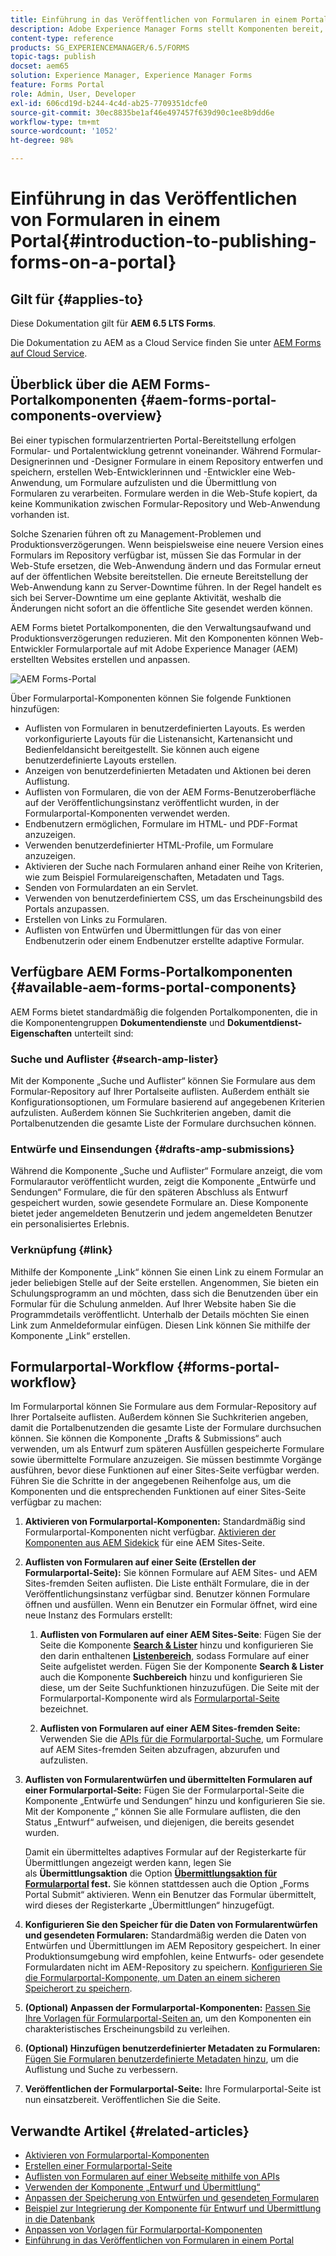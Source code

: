 ```yaml
---
title: Einführung in das Veröffentlichen von Formularen in einem Portal
description: Adobe Experience Manager Forms stellt Komponenten bereit, mit denen Sie Ihr Formularportal erstellen können. In diesem Artikel werden die verfügbaren Formularportal-Komponenten vorgestellt.
content-type: reference
products: SG_EXPERIENCEMANAGER/6.5/FORMS
topic-tags: publish
docset: aem65
solution: Experience Manager, Experience Manager Forms
feature: Forms Portal
role: Admin, User, Developer
exl-id: 606cd19d-b244-4c4d-ab25-7709351dcfe0
source-git-commit: 30ec8835be1af46e497457f639d90c1ee8b9dd6e
workflow-type: tm+mt
source-wordcount: '1052'
ht-degree: 98%

---
```


# Einführung in das Veröffentlichen von Formularen in einem Portal{#introduction-to-publishing-forms-on-a-portal}

## Gilt für {#applies-to}

Diese Dokumentation gilt für **AEM 6.5 LTS Forms**.

Die Dokumentation zu AEM as a Cloud Service finden Sie unter [AEM Forms auf Cloud Service](https://experienceleague.adobe.com/docs/experience-manager-cloud-service/content/forms/adaptive-forms-authoring/authoring-adaptive-forms-foundation-components/configure-forms-portal.html?lang=de).


## Überblick über die AEM Forms-Portalkomponenten {#aem-forms-portal-components-overview}

Bei einer typischen formularzentrierten Portal-Bereitstellung erfolgen Formular- und Portalentwicklung getrennt voneinander. Während Formular-Designerinnen und -Designer Formulare in einem Repository entwerfen und speichern, erstellen Web-Entwicklerinnen und -Entwickler eine Web-Anwendung, um Formulare aufzulisten und die Übermittlung von Formularen zu verarbeiten. Formulare werden in die Web-Stufe kopiert, da keine Kommunikation zwischen Formular-Repository und Web-Anwendung vorhanden ist.

Solche Szenarien führen oft zu Management-Problemen und Produktionsverzögerungen. Wenn beispielsweise eine neuere Version eines Formulars im Repository verfügbar ist, müssen Sie das Formular in der Web-Stufe ersetzen, die Web-Anwendung ändern und das Formular erneut auf der öffentlichen Website bereitstellen. Die erneute Bereitstellung der Web-Anwendung kann zu Server-Downtime führen. In der Regel handelt es sich bei Server-Downtime um eine geplante Aktivität, weshalb die Änderungen nicht sofort an die öffentliche Site gesendet werden können.

AEM Forms bietet Portalkomponenten, die den Verwaltungsaufwand und Produktionsverzögerungen reduzieren. Mit den Komponenten können Web-Entwickler Formularportale auf mit Adobe Experience Manager (AEM) erstellten Websites erstellen und anpassen. 

![AEM Forms-Portal](assets/aem-forms-portal.png)

Über Formularportal-Komponenten können Sie folgende Funktionen hinzufügen:

* Auflisten von Formularen in benutzerdefinierten Layouts. Es werden vorkonfigurierte Layouts für die Listenansicht, Kartenansicht und Bedienfeldansicht bereitgestellt. Sie können auch eigene benutzerdefinierte Layouts erstellen.
* Anzeigen von benutzerdefinierten Metadaten und Aktionen bei deren Auflistung.
* Auflisten von Formularen, die von der AEM Forms-Benutzeroberfläche auf der Veröffentlichungsinstanz veröffentlicht wurden, in der Formularportal-Komponenten verwendet werden.
* Endbenutzern ermöglichen, Formulare im HTML- und PDF-Format anzuzeigen.
* Verwenden benutzerdefinierter HTML-Profile, um Formulare anzuzeigen.
* Aktivieren der Suche nach Formularen anhand einer Reihe von Kriterien, wie zum Beispiel Formulareigenschaften, Metadaten und Tags.
* Senden von Formulardaten an ein Servlet.
* Verwenden von benutzerdefiniertem CSS, um das Erscheinungsbild des Portals anzupassen.
* Erstellen von Links zu Formularen.
* Auflisten von Entwürfen und Übermittlungen für das von einer Endbenutzerin oder einem Endbenutzer erstellte adaptive Formular.

## Verfügbare AEM Forms-Portalkomponenten {#available-aem-forms-portal-components}

AEM Forms bietet standardmäßig die folgenden Portalkomponenten, die in die Komponentengruppen **Dokumentendienste** und **Dokumentdienst-Eigenschaften** unterteilt sind:

### Suche und Auflister {#search-amp-lister}

Mit der Komponente „Suche und Auflister“ können Sie Formulare aus dem Formular-Repository auf Ihrer Portalseite auflisten. Außerdem enthält sie Konfigurationsoptionen, um Formulare basierend auf angegebenen Kriterien aufzulisten. Außerdem können Sie Suchkriterien angeben, damit die Portalbenutzenden die gesamte Liste der Formulare durchsuchen können.

### Entwürfe und Einsendungen {#drafts-amp-submissions}

Während die Komponente „Suche und Auflister“ Formulare anzeigt, die vom Formularautor veröffentlicht wurden, zeigt die Komponente „Entwürfe und Sendungen“ Formulare, die für den späteren Abschluss als Entwurf gespeichert wurden, sowie gesendete Formulare an. Diese Komponente bietet jeder angemeldeten Benutzerin und jedem angemeldeten Benutzer ein personalisiertes Erlebnis.

### Verknüpfung {#link}

Mithilfe der Komponente „Link“ können Sie einen Link zu einem Formular an jeder beliebigen Stelle auf der Seite erstellen. Angenommen, Sie bieten ein Schulungsprogramm an und möchten, dass sich die Benutzenden über ein Formular für die Schulung anmelden. Auf Ihrer Website haben Sie die Programmdetails veröffentlicht. Unterhalb der Details möchten Sie einen Link zum Anmeldeformular einfügen. Diesen Link können Sie mithilfe der Komponente „Link“ erstellen.

## Formularportal-Workflow {#forms-portal-workflow}

Im Formularportal können Sie Formulare aus dem Formular-Repository auf Ihrer Portalseite auflisten. Außerdem können Sie Suchkriterien angeben, damit die Portalbenutzenden die gesamte Liste der Formulare durchsuchen können. Sie können die Komponente „Drafts &amp; Submissions“ auch verwenden, um als Entwurf zum späteren Ausfüllen gespeicherte Formulare sowie übermittelte Formulare anzuzeigen. Sie müssen bestimmte Vorgänge ausführen, bevor diese Funktionen auf einer Sites-Seite verfügbar werden. Führen Sie die Schritte in der angegebenen Reihenfolge aus, um die Komponenten und die entsprechenden Funktionen auf einer Sites-Seite verfügbar zu machen:

1. **Aktivieren von Formularportal-Komponenten:** Standardmäßig sind Formularportal-Komponenten nicht verfügbar. [Aktivieren der Komponenten aus AEM Sidekick](/help/forms/using/enabling-forms-portal-components.md) für eine AEM Sites-Seite.
1. **Auflisten von Formularen auf einer Seite (Erstellen der Formularportal-Seite):** Sie können Formulare auf AEM Sites- und AEM Sites-fremden Seiten auflisten. Die Liste enthält Formulare, die in der Veröffentlichungsinstanz verfügbar sind. Benutzer können Formulare öffnen und ausfüllen. Wenn ein Benutzer ein Formular öffnet, wird eine neue Instanz des Formulars erstellt:

   1. **Auflisten von Formularen auf einer AEM Sites-Seite**: Fügen Sie der Seite die Komponente **[Search &amp; Lister](../../forms/using/creating-form-portal-page.md)** hinzu und konfigurieren Sie den darin enthaltenen **[Listenbereich](../../forms/using/creating-form-portal-page.md#p-list-pane-p)**, sodass Formulare auf einer Seite aufgelistet werden. Fügen Sie der Komponente **Search &amp; Lister** auch die Komponente **Suchbereich** hinzu und konfigurieren Sie diese, um der Seite Suchfunktionen hinzuzufügen. Die Seite mit der Formularportal-Komponente wird als [Formularportal-Seite](../../forms/using/creating-form-portal-page.md) bezeichnet.

   1. **Auflisten von Formularen auf einer AEM Sites-fremden Seite:** Verwenden Sie die [APIs für die Formularportal-Suche](/help/forms/using/listing-forms-webpage-using-apis.md), um Formulare auf AEM Sites-fremden Seiten abzufragen, abzurufen und aufzulisten.

1. **Auflisten von Formularentwürfen und übermittelten Formularen auf einer Formularportal-Seite:** Fügen Sie der Formularportal-Seite die Komponente „Entwürfe und Sendungen“ hinzu und konfigurieren Sie sie. Mit der Komponente „“ können Sie alle Formulare auflisten, die den Status „Entwurf“ aufweisen, und diejenigen, die bereits gesendet wurden.

   Damit ein übermitteltes adaptives Formular auf der Registerkarte für Übermittlungen angezeigt werden kann, legen Sie als **Übermittlungsaktion** die Option **[Übermittlungsaktion für Formularportal](configuring-submit-actions.md) fest.** Sie können stattdessen auch die Option „Forms Portal Submit“ aktivieren. Wenn ein Benutzer das Formular übermittelt, wird dieses der Registerkarte „Übermittlungen“ hinzugefügt.

1. **Konfigurieren Sie den Speicher für die Daten von Formularentwürfen und gesendeten Formularen:** Standardmäßig werden die Daten von Entwürfen und Übermittlungen im AEM Repository gespeichert. In einer Produktionsumgebung wird empfohlen, keine Entwurfs- oder gesendete Formulardaten nicht im AEM-Repository zu speichern. [Konfigurieren Sie die Formularportal-Komponente, um Daten an einem sicheren Speicherort zu speichern](../../forms/using/draft-submission-component.md#customizing-the-storage).
1. **(Optional) Anpassen der Formularportal-Komponenten:** [Passen Sie Ihre Vorlagen für Formularportal-Seiten an](../../forms/using/customizing-templates-forms-portal-components.md), um den Komponenten ein charakteristisches Erscheinungsbild zu verleihen.
1. **(Optional) Hinzufügen benutzerdefinierter Metadaten zu Formularen:** [Fügen Sie Formularen benutzerdefinierte Metadaten hinzu](../../forms/using/customizing-templates-forms-portal-components.md), um die Auflistung und Suche zu verbessern.
1. **Veröffentlichen der Formularportal-Seite:** Ihre Formularportal-Seite ist nun einsatzbereit. Veröffentlichen Sie die Seite.

## Verwandte Artikel {#related-articles}

* [Aktivieren von Formularportal-Komponenten](/help/forms/using/enabling-forms-portal-components.md)
* [Erstellen einer Formularportal-Seite](../../forms/using/creating-form-portal-page.md)
* [Auflisten von Formularen auf einer Webseite mithilfe von APIs](/help/forms/using/listing-forms-webpage-using-apis.md)
* [Verwenden der Komponente „Entwurf und Übermittlung“](../../forms/using/draft-submission-component.md)
* [Anpassen der Speicherung von Entwürfen und gesendeten Formularen](../../forms/using/draft-submission-component.md#customizing-the-storage)
* [Beispiel zur Integrierung der Komponente für Entwurf und Übermittlung in die Datenbank](integrate-draft-submission-database.md)
* [Anpassen von Vorlagen für Formularportal-Komponenten](../../forms/using/customizing-templates-forms-portal-components.md)
* [Einführung in das Veröffentlichen von Formularen in einem Portal](../../forms/using/introduction-publishing-forms.md)
